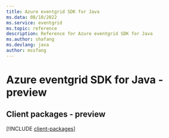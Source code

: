 ```yaml
---
title: Azure eventgrid SDK for Java
ms.data: 08/10/2022
ms.service: eventgrid
ms.topic: reference
description: Reference for Azure eventgrid SDK for Java
ms.author: shafang
ms.devlang: java
author: mssfang
---
```

# Azure eventgrid SDK for Java - preview

## Client packages - preview
[!INCLUDE [client-packages](eventgrid-client-index.md)]